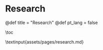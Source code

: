 # Research

@def title = "Research"
@def pt_lang = false

\toc

\textinput{assets/pages/research.md}
